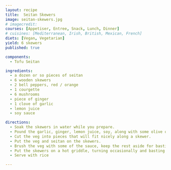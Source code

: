 ```yaml
---
layout: recipe
title:  Seitan Skewers
image: seitan-skewers.jpg
# imagecredit:
courses: [Appetiser, Entree, Snack, Lunch, Dinner]
# cuisines: [Mediterranean, Irish, British, Mexican, French]
diets: [Vegan, Vegetarian]
yield: 6 skewers
published: true

components:
  - Tofu Seitan

ingredients:
  - a dozen or so pieces of seitan
  - 6 wooden skewers
  - 2 bell peppers, red / orange
  - 1 courgette
  - 6 mushrooms
  - piece of ginger
  - 1 clove of garlic
  - lemon juice
  - soy sauce

directions:
  - Soak the skewers in water while you prepare.
  - Pound the garlic, ginger, lemon juice, soy, along with some olive oil in a pestle to make a wet paste.
  - Cut the veg into pieces that will fit nicely along a skewer.
  - Put the veg and seitan on the skewers.
  - Brush the veg with some of the sauce, keep the rest aside for basting
  - Put the skewers on a hot griddle, turning occasionally and basting with more sauce
  - Serve with rice

---
```


